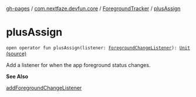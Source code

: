 [gh-pages](../../index.md) / [com.nextfaze.devfun.core](../index.md) / [ForegroundTracker](index.md) / [plusAssign](./plus-assign.md)

# plusAssign

`open operator fun plusAssign(listener: `[`ForegroundChangeListener`](../-foreground-change-listener.md)`): `[`Unit`](https://kotlinlang.org/api/latest/jvm/stdlib/kotlin/-unit/index.html) [(source)](https://github.com/NextFaze/dev-fun/tree/master/devfun/src/main/java/com/nextfaze/devfun/core/ActivityTracking.kt#L77)

Add a listener for when the app foreground status changes.

**See Also**

[addForegroundChangeListener](add-foreground-change-listener.md)

